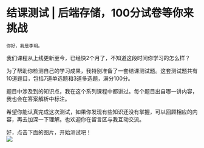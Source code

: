 # 结课测试 | 后端存储，100分试卷等你来挑战

    你好，我是李玥。

我们课程从上线更新至今，已经快2个月了，不知道这段时间你学习的怎么样？

为了帮助你检测自己的学习成果，我特别准备了一套结课测试题。这套测试题共有10道题目，包括7道单选题和3道多选题，满分100分。

题目中涉及到的知识点，我在这个系列课程中都讲过。每个题目出自哪一讲内容，我也会在答案解析中标注。

希望你能认真完成这次测试，如果你发现有些知识还没有掌握，可以回顾相应的内容，再去加深一下理解。也欢迎你在留言区与我互动交流。

好，点击下面的图片，开始测试吧！  
[![](https://static001.geekbang.org/resource/image/28/a4/28d1be62669b4f3cc01c36466bf811a4.png?wh=1142*201)](http://time.geekbang.org/quiz/intro?act_id=116&exam_id=250)
    